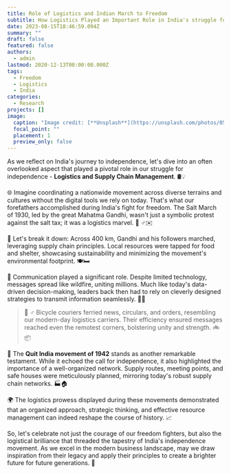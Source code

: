 ```yaml
---
title: Role of Logistics and Indian March to Freedom
subtitle: How Logistics Played an Important Role in India's struggle for independence
date: 2023-08-15T18:46:59.094Z
summary: ""
draft: false
featured: false
authors:
  - admin
lastmod: 2020-12-13T00:00:00.000Z
tags:
  - Freedom
  - Logistics
  - India
categories:
  - Research
projects: []
image:
  caption: "Image credit: [**Unsplash**](https://unsplash.com/photos/05A-kdOH6Hw)"
  focal_point: ""
  placement: 1
  preview_only: false
---
```

<!--StartFragment-->

As we reflect on India's journey to independence, let's dive into an often overlooked aspect that played a pivotal role in our struggle for independence - **Logistics and Supply Chain Management**. 🛢️💡

🌐 Imagine coordinating a nationwide movement across diverse terrains and cultures without the digital tools we rely on today. That's what our forefathers accomplished during India's fight for freedom. The Salt March of 1930, led by the great Mahatma Gandhi, wasn't just a symbolic protest against the salt tax; it was a logistics marvel. 🚶 ♂️✉️

💪 Let's break it down: Across 400 km, Gandhi and his followers marched, leveraging supply chain principles. Local resources were tapped for food and shelter, showcasing sustainability and minimizing the movement's environmental footprint. 🍽️🛏️

📢 Communication played a significant role. Despite limited technology, messages spread like wildfire, uniting millions. Much like today's data-driven decision-making, leaders back then had to rely on cleverly designed strategies to transmit information seamlessly. 📡📜



> 🚴 ♂️ Bicycle couriers ferried news, circulars, and orders, resembling our modern-day logistics carriers. Their efficiency ensured messages reached even the remotest corners, bolstering unity and strength. 🚲📦



💬 The **Quit India movement of 1942** stands as another remarkable testament. While it echoed the call for independence, it also highlighted the importance of a well-organized network. Supply routes, meeting points, and safe houses were meticulously planned, mirroring today's robust supply chain networks. 🏭🏠

🌍 The logistics prowess displayed during these movements demonstrated that an organized approach, strategic thinking, and effective resource management can indeed reshape the course of history. 📈

So, let's celebrate not just the courage of our freedom fighters, but also the logistical brilliance that threaded the tapestry of India's independence movement. As we excel in the modern business landscape, may we draw inspiration from their legacy and apply their principles to create a brighter future for future generations. 🌅

<!--EndFragment-->